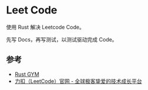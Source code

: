 # Leet Code

使用 Rust 解决 Leetcode Code。

先写 Docs，再写测试，以测试驱动完成 Code。

## 参考

- [Rust GYM](https://rustgym.com/)
- [力扣（LeetCode）官网 - 全球极客挚爱的技术成长平台](https://leetcode.cn)
